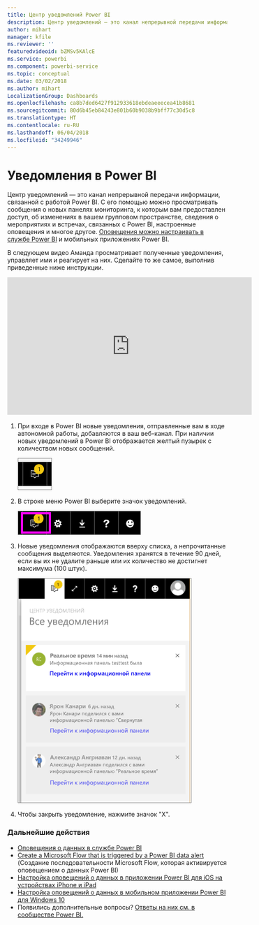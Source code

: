 ```yaml
---
title: Центр уведомлений Power BI
description: Центр уведомлений — это канал непрерывной передачи информации, связанной с работой Power BI.
author: mihart
manager: kfile
ms.reviewer: ''
featuredvideoid: bZMSv5KAlcE
ms.service: powerbi
ms.component: powerbi-service
ms.topic: conceptual
ms.date: 03/02/2018
ms.author: mihart
LocalizationGroup: Dashboards
ms.openlocfilehash: ca8b7ded6427f912933618ebdeaeeecea41b8681
ms.sourcegitcommit: 80d6b45eb84243e801b60b9038b9bff77c30d5c8
ms.translationtype: HT
ms.contentlocale: ru-RU
ms.lasthandoff: 06/04/2018
ms.locfileid: "34249946"
---
```

# <a name="power-bi-notifications"></a>Уведомления в Power BI
Центр уведомлений — это канал непрерывной передачи информации, связанной с работой Power BI. С его помощью можно просматривать сообщения о новых панелях мониторинга, к которым вам предоставлен доступ, об изменениях в вашем групповом пространстве, сведения о мероприятиях и встречах, связанных с Power BI, настроенные оповещения и многое другое. [Оповещения можно настраивать в службе Power BI](service-set-data-alerts.md) и мобильных приложениях Power BI.

В следующем видео Аманда просматривает полученные уведомления, управляет ими и реагирует на них. Сделайте то же самое, выполнив приведенные ниже инструкции.

<iframe width="560" height="315" src="https://www.youtube.com/embed/bZMSv5KAlcE" frameborder="0" allowfullscreen></iframe>


1. При входе в Power BI новые уведомления, отправленные вам в ходе автономной работы, добавляются в ваш веб-канал. При наличии новых уведомлений в Power BI отображается желтый пузырек с количеством новых сообщений.
   
   ![значок нового уведомления](media/service-notification-center/power-bi-new-notification.png)
2. В строке меню Power BI выберите значок уведомлений.
   
   ![Верхняя строка меню с выбранным значком уведомлений](media/service-notification-center/power-bi-notifications-icon.png)
3. Новые уведомления отображаются вверху списка, а непрочитанные сообщения выделяются. Уведомления хранятся в течение 90 дней, если вы их не удалите раньше или их количество не достигнет максимума (100 штук).
   
   ![Центр уведомлений](media/service-notification-center/power-bi-notifications.png)
4. Чтобы закрыть уведомление, нажмите значок "X".

### <a name="next-steps"></a>Дальнейшие действия
* [Оповещения о данных в службе Power BI](service-set-data-alerts.md)
* [Create a Microsoft Flow that is triggered by a Power BI data alert](service-flow-integration.md) (Создание последовательности Microsoft Flow, которая активируется оповещением о данных Power BI)
* [Настройка оповещений о данных в приложении Power BI для iOS на устройствах iPhone и iPad](mobile-set-data-alerts-in-the-mobile-apps.md)
* [Настройка оповещений о данных в мобильном приложении Power BI для Windows 10](mobile-set-data-alerts-in-the-mobile-apps.md)
* Появились дополнительные вопросы? [Ответы на них см. в сообществе Power BI.](http://community.powerbi.com/)

